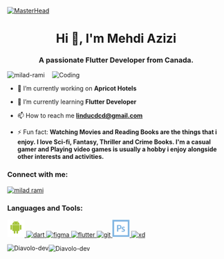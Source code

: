 [![MasterHead](https://miro.medium.com/max/1400/1*vkfI4nFNheC5v0p7wzDtGg.gif)](https://www.linkedin.com/in/milad-rami-2ba302263/)
<h1 align="center">Hi 👋, I'm Mehdi Azizi</h1>
<h3 align="center">A passionate Flutter Developer from Canada.</h3>
<img align="right" alt="Coding" width="400" 
src="https://camo.githubusercontent.com/5ddf73ad3a205111cf8c686f687fc216c2946a75005718c8da5b837ad9de78c9/68747470733a2f2f7468756d62732e6766796361742e636f6d2f4576696c4e657874446576696c666973682d736d616c6c2e676966">
<p align="left"> <img src="https://komarev.com/ghpvc/?username=milad-rami&label=Profile%20views&color=0e75b6&style=flat" alt="milad-rami" /> </p>

- 🔭 I’m currently working on **Apricot Hotels**

- 🌱 I’m currently learning **Flutter Developer**

- 📫 How to reach me **linducdcd@gmail.com**


- ⚡ Fun fact: **Watching Movies and Reading Books are the things that i enjoy. I love Sci-fi, Fantasy, Thriller and Crime Books. I'm a casual gamer and Playing video games is usually a hobby i enjoy alongside other interests and activities.**

<h3 align="left">Connect with me:</h3>
<p align="left">
<a href="https://www.linkedin.com/in/linducdcd" target="blank"><img align="center" src="https://raw.githubusercontent.com/rahuldkjain/github-profile-readme-generator/master/src/images/icons/Social/linked-in-alt.svg" alt="milad rami" height="30" width="40" /></a>
</p>

<h3 align="left">Languages and Tools:</h3>
<p align="left"> <a href="https://developer.android.com" target="_blank" rel="noreferrer"> <img src="https://raw.githubusercontent.com/devicons/devicon/master/icons/android/android-original-wordmark.svg" alt="android" width="40" height="40"/> </a> <a href="https://dart.dev" target="_blank" rel="noreferrer"> <img src="https://www.vectorlogo.zone/logos/dartlang/dartlang-icon.svg" alt="dart" width="40" height="40"/> </a> <a href="https://www.figma.com/" target="_blank" rel="noreferrer"> <img src="https://www.vectorlogo.zone/logos/figma/figma-icon.svg" alt="figma" width="40" height="40"/> </a> <a href="https://flutter.dev" target="_blank" rel="noreferrer"> <img src="https://www.vectorlogo.zone/logos/flutterio/flutterio-icon.svg" alt="flutter" width="40" height="40"/> </a> <a href="https://git-scm.com/" target="_blank" rel="noreferrer"> <img src="https://www.vectorlogo.zone/logos/git-scm/git-scm-icon.svg" alt="git" width="40" height="40"/> </a> <a href="https://www.photoshop.com/en" target="_blank" rel="noreferrer"> <img src="https://raw.githubusercontent.com/devicons/devicon/master/icons/photoshop/photoshop-line.svg" alt="photoshop" width="40" height="40"/> </a> <a href="https://www.adobe.com/products/xd.html" target="_blank" rel="noreferrer"> <img src="https://cdn.worldvectorlogo.com/logos/adobe-xd.svg" alt="xd" width="40" height="40"/> </a> </p>

<p><img align="left" src="https://github-readme-stats.vercel.app/api/top-langs?username=Diavolo-dev&show_icons=true&locale=en&layout=compact" alt="Diavolo-dev" /></p>



<p><img align="center" src="https://github-readme-streak-stats.herokuapp.com/?user=Diavolo-dev&" alt="Diavolo-dev" /></p>

